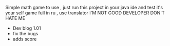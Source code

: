 Simple math game to use , just run this project in your java ide and test it's your self 
game full in ru , use translator 
I'M NOT GOOD DEVELOPER DON'T HATE ME 
- Dev blog 1.01
- fix the bugs
- adds score
